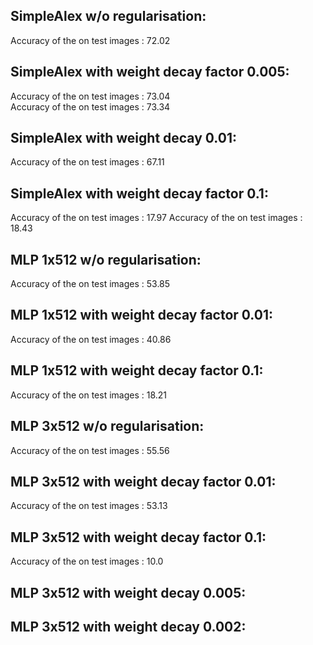 ## SimpleAlex w/o regularisation:
  Accuracy of the on test images :  72.02

## SimpleAlex with weight decay factor 0.005:
  Accuracy of the on test images :  73.04   
  Accuracy of the on test images :  73.34

## SimpleAlex with weight decay 0.01:
  Accuracy of the on test images :  67.11

## SimpleAlex with weight decay factor 0.1: 
  Accuracy of the on test images :  17.97
  Accuracy of the on test images :  18.43

## MLP 1x512 w/o regularisation: 
  Accuracy of the on test images :  53.85

## MLP 1x512 with weight decay factor 0.01: 
  Accuracy of the on test images :  40.86
## MLP 1x512 with weight decay factor 0.1: 
  Accuracy of the on test images :  18.21

## MLP 3x512 w/o regularisation: 
  Accuracy of the on test images :  55.56

## MLP 3x512 with weight decay factor 0.01: 
  Accuracy of the on test images :  53.13

## MLP 3x512 with weight decay factor 0.1: 
  Accuracy of the on test images :  10.0

## MLP 3x512 with weight decay 0.005: 

## MLP 3x512 with weight decay 0.002: 
